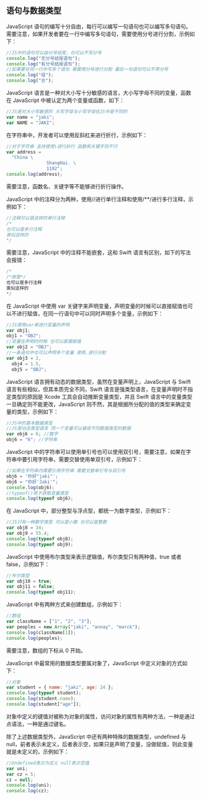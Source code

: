 ## 语句与数据类型

JavaScript 语句的编写十分自由，每行可以编写一句语句也可以编写多句语句。需要注意，如果开发者要在一行中编写多句语句，需要使用分号进行分割，示例如下：

```javascript
//JS中的语句可以由分号结尾，也可以不写分号
console.log("无分号结尾语句");
console.log("有分号结尾语句");
//如果要在同一行中写多个语句 需要用分号进行分割 最后一句语句可以不带分号
console.log("组");
console.log("合");
```

JavaScript 语言是一种对大小写十分敏感的语言，大小写字母不同的变量，函数在 JavaScript 中被认定为两个变量或函数，如下：

```javascript
//JS是对大小写敏感的 大写字母与小写字母在JS中是不同的
var name = "jaki";
var NAME = "JAKI";
```

在字符串中，开发者可以使用反斜杠来进行折行，示例如下：

```javascript
//对于字符串 支持使用\进行折行 函数和关键字则不行
var address =
  "China \
			   ShangHai. \
			   1102";
console.log(address);
```

需要注意，函数名、关键字等不能够进行折行操作。

JavaScript 中的注释分为两种，使用//进行单行注释和使用/\*\*/进行多行注释，示例如下：

```javascript
//注释可以是这样的单行注释
/*
也可以是多行注释
类似这样的
*/
```

需要注意，JavaScript 中的注释不能嵌套，这和 Swift 语言有区别，如下的写法会报错：

```javascript
/*
/*嵌套*/
也可以是多行注释
类似这样的
*/
```

在 JavaScript 中使用 var 关键字来声明变量，声明变量的时候可以直接赋值也可以不进行赋值，在同一行语句中可以同时声明多个变量，示例如下：

```javascript
//JS使用var来进行变量的声明
var obj1;
obj1 = "OBJ";
//变量在声明的时候 也可以直接赋值
var obj2 = "OBJ";
//一条语句中也可以声明多个变量 使用,进行分割
var obj3 = 2,
  obj4 = 1.5,
  obj5 = "OBJ";
```

JavaScript 语言拥有动态的数据类型，虽然在变量声明上，JavaScript 与 Swift 语言有些相似，但其本质完全不同，Swift 语言是强类型语言，在变量声明时不指定类型的原因是 Xcode 工具会自动推断变量类型，并且 Swift 语言中的变量类型一旦确定则不能更改，JavaScript 则不然，其是根据所分配的值的类型来确定变量的类型，示例如下：

```javascript
//JS中的基本数据类型
//JS是动态类型语言 同一个变量可以接收不同数据类型的数据
var obj6 = 6; //数字
obj6 = "6"; //字符串
```

JavaScript 中的字符串可以使用单引号也可以使用双引号，需要注意，如果在字符串中要引用字符串，需要交替使用单双引号，示例如下：

```javascript
//如果在字符串内需要引用字符串 需要交替单引号与双引号
obj6 = '你好"jaki"';
obj6 = "你好'Jaki'";
console.log(obj6);
//typeof()用于获取变量类型
console.log(typeof obj6);
```

在 JavaScript 中，部分整型与浮点型，都统一为数字类型，示例如下：

```javascript
//JS只有一种数字类型 可以是小数 也可以是整数
var obj8 = 34;
var obj9 = 55.4;
console.log(typeof obj8);
console.log(typeof obj9);
```

JavaScript 中使用布尔类型来表示逻辑值，布尔类型只有两种值，true 或者 false，示例如下：

```javascript
//布尔类型
var obj10 = true;
var obj11 = false;
console.log(typeof obj11);
```

JavaScript 中有两种方式来创建数组，示例如下：

```javascript
//数组
var className = ["1", "2", "3"];
var peoples = new Array("jaki", "annay", "marck");
console.log(className[1]);
console.log(peoples);
```

需要注意，数组的下标从 0 开始。

JavaScript 中最常用的数据类型要属对象了，JavaScript 中定义对象的方式如下：

```javascript
//对象
var student = { name: "jaki", age: 24 };
console.log(typeof student);
console.log(student.name);
console.log(student["age"]);
```

对象中定义的键值对被称为对象的属性，访问对象的属性有两种方法，一种是通过点语法，一种是通过键名。

除了上述数据类型外，JavaScript 中还有两种特殊的数据类型，undefined 与 null，前者表示未定义，后者表示空，如果只是声明了变量，没做赋值，则此变量就是未定义的，示例如下：

```javascript
//Undefined表示为定义 null表示空值
var uni;
var cz = 5;
cz = null;
console.log(uni);
console.log(cz);
```
